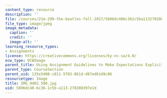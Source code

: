 ```yaml
---
content_type: resource
description: ''
file: /courses/21m-299-the-beatles-fall-2017/5896dc406c361c5ba113270208397e1d_IMG_9402_500.jpg
file_type: image/jpeg
image_metadata:
  caption: ''
  credit: ''
  image-alt: ''
learning_resource_types:
- Assignments
license: https://creativecommons.org/licenses/by-nc-sa/4.0/
ocw_type: OCWImage
parent_title: Using Assignment Guidelines to Make Expectations Explicit
parent_type: CourseSection
parent_uid: 135e3408-c011-5f83-861d-d67edb1d9c96
resourcetype: Image
title: IMG_9402_500.jpg
uid: 5896dc40-6c36-1c5b-a113-270208397e1d
---
```

